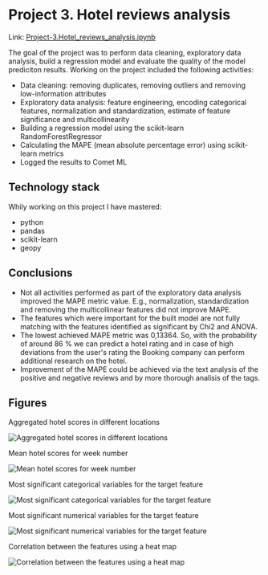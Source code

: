 # Project 3. Hotel reviews analysis
Link: [Project-3.Hotel_reviews_analysis.ipynb](https://github.com/helios12/DataScienceProjects/blob/main/projects/project-3/Project-3.Hotel_reviews_analysis.ipynb)

The goal of the project was to perform data cleaning, exploratory data analysis, build a regression model and evaluate the quality of the model prediciton results. Working on the project included the following activities:

* Data cleaning: removing duplicates, removing outliers and removing low-information attributes
* Exploratory data analysis: feature engineering, encoding categorical features, normalization and standardization, estimate of feature significance and multicollinearity
* Building a regression model using the scikit-learn RandomForestRegressor
* Calculating the MAPE (mean absolute percentage error) using scikit-learn metrics
* Logged the results to Comet ML

## Technology stack
Whily working on this project I have mastered:

* python
* pandas
* scikit-learn
* geopy

## Conclusions
* Not all activities performed as part of the exploratory data analysis improved the MAPE metric value. E.g., normalization, standardization and removing the multicollinear features did not improve MAPE.
* The features which were important for the built model are not fully matching with the features identified as significant by Chi2 and ANOVA.
* The lowest achieved MAPE metric was 0,13364. So, with the probability of around 86 % we can predict a hotel rating and in case of high deviations from the user's rating the Booking company can perform additional research on the hotel.
* Improvement of the MAPE could be achieved via the text analysis of the positive and negative reviews and by more thorough analisis of the tags.

## Figures
Aggregated hotel scores in different locations

![Aggregated hotel scores in different locations](https://i.imgur.com/9SztIjM.png)

Mean hotel scores for week number

![Mean hotel scores for week number](https://i.imgur.com/EYj87d2.png)

Most significant categorical variables for the target feature

![Most significant categorical variables for the target feature](https://i.imgur.com/QtOvzkA.png)

Most significant numerical variables for the target feature

![Most significant numerical variables for the target feature](https://i.imgur.com/TmG9fTN.png)

Correlation between the features using a heat map

![Correlation between the features using a heat map](https://i.imgur.com/JWIncp7.png)